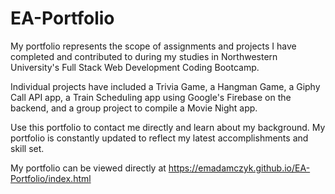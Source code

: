 # EA-Portfolio

My portfolio represents the scope of assignments and projects I have completed and contributed to during my studies in Northwestern University's Full Stack Web Development Coding Bootcamp.

Individual projects have included a Trivia Game, a Hangman Game, a Giphy Call API app, a Train Scheduling app using Google's Firebase on the backend, and a group project to compile a Movie Night app.

Use this portfolio to contact me directly and learn about my background. My portfolio is constantly updated to reflect my latest accomplishments and skill set.

My portfolio can be viewed directly at https://emadamczyk.github.io/EA-Portfolio/index.html
